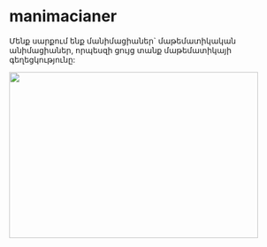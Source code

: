 # manimacianer

Մենք սարքում ենք մանիմացիաներ` մաթեմատիկական անիմացիաներ, որպեսզի ցույց տանք մաթեմատիկայի գեղեցկությունը:

<img src="https://im.ezgif.com/tmp/ezgif-1-37a816078ac4.gif" width="450" height="300" />

